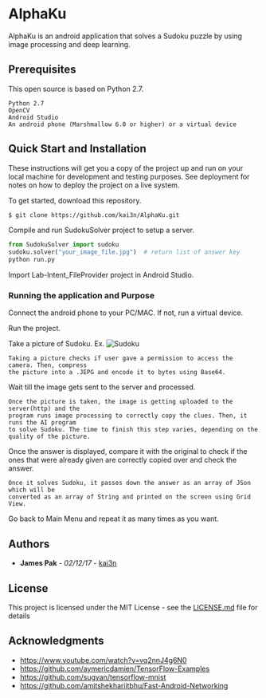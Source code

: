 # AlphaKu

AlphaKu is an android application that solves a Sudoku puzzle by using image processing and deep learning.


## Prerequisites

This open source is based on Python 2.7.

```
Python 2.7
OpenCV
Android Studio
An android phone (Marshmallow 6.0 or higher) or a virtual device
```

## Quick Start and Installation

These instructions will get you a copy of the project up and run on your 
local machine for development and testing purposes. See deployment for notes 
on how to deploy the project on a live system.

To get started, download this repository.
~~~ sh
$ git clone https://github.com/kai3n/AlphaKu.git
~~~

Compile and run SudokuSolver project to setup a server.
```python
from SudokuSolver import sudoku
sudoku.solver("your_image_file.jpg")  # return list of answer key
python run.py
```

Import Lab-Intent_FileProvider project in Android Studio.

### Running the application and Purpose

Connect the android phone to your PC/MAC. If not, run a virtual device.

Run the project.

Take a picture of Sudoku.
Ex.
![Sudoku](https://upload.wikimedia.org/wikipedia/commons/thumb/f/ff/Sudoku-by-L2G-20050714.svg/1920px-Sudoku-by-L2G-20050714.svg.png)

```
Taking a picture checks if user gave a permission to access the camera. Then, compress 
the picture into a .JEPG and encode it to bytes using Base64.
```

Wait till the image gets sent to the server and processed.

```
Once the picture is taken, the image is getting uploaded to the server(http) and the 
program runs image processing to correctly copy the clues. Then, it runs the AI program 
to solve Sudoku. The time to finish this step varies, depending on the quality of the picture.
```

Once the answer is displayed, compare it with the original to check if the ones that were 
already given are correctly copied over and check the answer.

```
Once it solves Sudoku, it passes down the answer as an array of JSon which will be
converted as an array of String and printed on the screen using Grid View.
```

Go back to Main Menu and repeat it as many times as you want.

## Authors

* **James Pak** - *02/12/17* - [kai3n](https://github.com/kai3n)


## License

This project is licensed under the MIT License - see the [LICENSE.md](LICENSE.md) file for details

## Acknowledgments

* https://www.youtube.com/watch?v=vq2nnJ4g6N0
* https://github.com/aymericdamien/TensorFlow-Examples
* https://github.com/sugyan/tensorflow-mnist
* https://github.com/amitshekhariitbhu/Fast-Android-Networking
